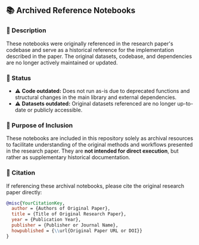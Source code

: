 ## 📚 Archived Reference Notebooks

### 📖 Description
These notebooks were originally referenced in the research paper's codebase and serve as a historical reference for the implementation described in the paper. The original datasets, codebase, and dependencies are no longer actively maintained or updated.

### 🚧 Status
- ⚠️ **Code outdated:** Does not run as-is due to deprecated functions and structural changes in the main library and external dependencies.
- ⚠️ **Datasets outdated:** Original datasets referenced are no longer up-to-date or publicly accessible.

### 🎯 Purpose of Inclusion
These notebooks are included in this repository solely as archival resources to facilitate understanding of the original methods and workflows presented in the research paper. They are **not intended for direct execution**, but rather as supplementary historical documentation.

### 📜 Citation
If referencing these archival notebooks, please cite the original research paper directly:

```bibtex
@misc{YourCitationKey,
  author = {Authors of Original Paper},
  title = {Title of Original Research Paper},
  year = {Publication Year},
  publisher = {Publisher or Journal Name},
  howpublished = {\\url{Original Paper URL or DOI}}
}
